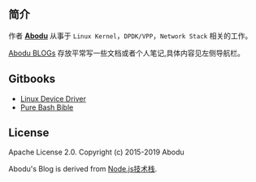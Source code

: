 ## 简介

作者 **[Abodu](<https://github.com/abodu>)** 从事于 `Linux Kernel`，`DPDK/VPP`，`Network Stack` 相关的工作。

[Abodu BLOGs](https://abodu.github.io) 存放平常写一些文档或者个人笔记,具体内容见左侧导航栏。

## Gitbooks

* [Linux Device Driver](/gb/linux-device-driver.md)
* [Pure Bash Bible](/gb/pure-bash-bible.md)

## License

Apache License 2.0.
Copyright (c) 2015-2019 Abodu

Abodu's Blog is derived from [Node.js技术栈](https://github.com/Q-Angelo/Nodejs-Roadmap).
